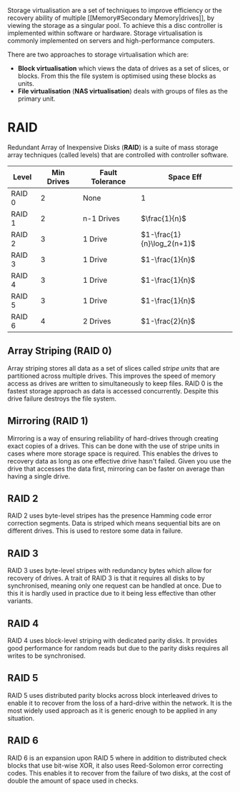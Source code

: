 Storage virtualisation are a set of techniques to improve efficiency or the recovery ability of multiple [[Memory#Secondary Memory|drives]], by viewing the storage as a singular pool.
To achieve this a disc controller is implemented within software or hardware. Storage virtualisation is commonly implemented on servers and high-performance computers. 

There are two approaches to storage virtualisation which are:
- **Block virtualisation** which views the data of drives as a set of slices, or blocks. From this the file system is optimised using these blocks as units.
- **File virtualisation** (**NAS virtualisation**) deals with groups of files as the primary unit.

# RAID
Redundant Array of Inexpensive Disks  (**RAID**) is a suite of mass storage array techniques (called levels) that are controlled with controller software. 

| Level  | Min Drives | Fault Tolerance | Space Eff                  |
| ------ | ---------- | --------------- | -------------------------- |
| RAID 0 | 2          | None            | 1                          |
| RAID 1 | 2          | n-1 Drives      | $\frac{1}{n}$              |
| RAID 2 | 3          | 1 Drive         | $1-\frac{1}{n}\log_2(n+1)$ |
| RAID 3 | 3          | 1 Drive         | $1-\frac{1}{n}$            |
| RAID 4 | 3          | 1 Drive         | $1-\frac{1}{n}$            |
| RAID 5 | 3          | 1 Drive         | $1-\frac{1}{n}$            |
| RAID 6 | 4          | 2 Drives        | $1-\frac{2}{n}$            |
## Array Striping (RAID 0)
Array striping stores all data as a set of slices called *stripe units* that are partitioned across multiple drives. This improves the speed of memory access as drives are written to simultaneously to keep files. RAID 0 is the fastest storage approach as data is accessed concurrently. Despite this drive failure destroys the file system.

## Mirroring (RAID 1)
Mirroring is a way of ensuring reliability of hard-drives through creating exact copies of a drives. This can be done with the use of stripe units in cases where more storage space is required. This enables the drives to recovery data as long as one effective drive hasn't failed. Given you use the drive that accesses the data first, mirroring can be faster on average than having a single drive.

## RAID 2
RAID 2 uses byte-level stripes has the presence Hamming code error correction segments. Data is striped which means sequential bits are on different drives. This is used to restore some data in failure.

## RAID 3
RAID 3 uses byte-level stripes with redundancy bytes which allow for recovery of drives. A trait of RAID 3 is that it requires all disks to by synchronised, meaning only one request can be handled at once. Due to this it is hardly used in practice due to it being less effective than other variants.

## RAID 4
RAID 4 uses block-level striping with dedicated parity disks. It provides good performance for random reads but due to the parity disks requires all writes to be synchronised.

## RAID 5
RAID 5 uses distributed parity blocks across block interleaved drives to enable it to recover from the loss of a hard-drive within the network. It is the most widely used approach as it is generic enough to be applied in any situation. 

## RAID 6
RAID 6 is an expansion upon RAID 5 where in addition to distributed check blocks that use bit-wise XOR, it also uses Reed-Solomon error correcting codes. This enables it to recover from the failure of two disks, at the cost of double the amount of space used in checks.